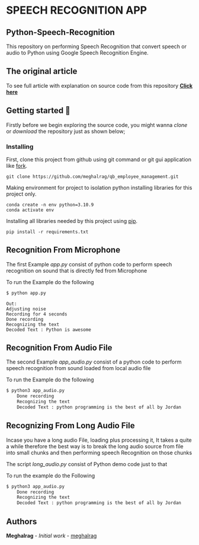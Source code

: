 # SPEECH RECOGNITION APP


Python-Speech-Recognition
---------------------------

This repository on performing Speech Recognition that convert speech or audio to Python using Google Speech Recognition Engine.


The original article
-------------------------

To see full article with explanation on source code from this repository **[Click here](https://kalebujordan.com/python-speech-recognition)**


Getting started 🔧
--------------------
Firstly before we begin exploring the source code, you might wanna *clone* or *download* the repository
just as shown below;

### Installing

First, clone this project from github using git command or git gui application like [fork](https://github.com/meghalrag/qb_employee_management/fork).
```
git clone https://github.com/meghalrag/qb_employee_management.git
```

Making environment for project to isolation python installing libraries for this project only.
```
conda create -n env python=3.10.9
conda activate env
```

Installing all libraries needed by this project using [pip](https://pypi.org/project/pip/).
```
pip install -r requirements.txt
```

Recognition From Microphone 
----------------------------


The first Example *app.py* consist of python code to perform speech recognition 
on sound that is directly fed from Microphone 

To run the Example do the following

```bash 
$ python app.py 
```
```
Out:
Adjusting noise 
Recording for 4 seconds
Done recording
Recognizing the text
Decoded Text : Python is awesome
```

Recognition From Audio File 
-----------------------------

The second Example *app_audio.py* consist of a python code to perform speech recognition from 
sound loaded from local audio file 

To run the Example do the following 

```bash
$ python3 app_audio.py 
    Done recording
    Recognizing the text
    Decoded Text : python programming is the best of all by Jordan
```

Recognizing From Long Audio File 
-----------------------------------

Incase you have a long audio File, loading plus processing it, It takes a quite a while therefore 
the best way is to break the long audio source from file into small chunks and then performing 
speech Recognition on those chunks 

The script *long_audio.py* consist of Python demo code just to that 

To run the example do the Following 

```bash 
$ python3 app_audio.py 
    Done recording
    Recognizing the text
    Decoded Text : python programming is the best of all by Jordan
```

## Authors

**Meghalrag** - *Initial work* - [meghalrag](https://github.com/meghalrag)